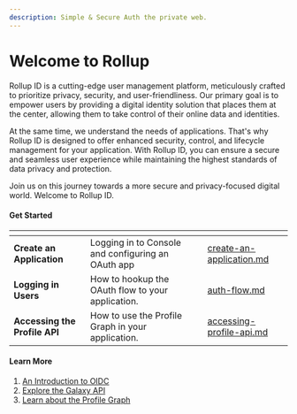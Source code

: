 ```yaml
---
description: Simple & Secure Auth the private web.
---
```


# Welcome to Rollup

Rollup ID is a cutting-edge user management platform, meticulously crafted to prioritize privacy, security, and user-friendliness. Our primary goal is to empower users by providing a digital identity solution that places them at the center, allowing them to take control of their online data and identities.

At the same time, we understand the needs of applications. That's why Rollup ID is designed to offer enhanced security, control, and lifecycle management for your application. With Rollup ID, you can ensure a secure and seamless user experience while maintaining the highest standards of data privacy and protection.

Join us on this journey towards a more secure and privacy-focused digital world. Welcome to Rollup ID.

#### Get Started

<table data-view="cards"><thead><tr><th></th><th></th><th></th><th data-hidden data-card-target data-type="content-ref"></th></tr></thead><tbody><tr><td><strong>Create an Application</strong></td><td>Logging in to Console and configuring an OAuth app</td><td></td><td><a href="../../getting-started/create-an-application.md">create-an-application.md</a></td></tr><tr><td><strong>Logging in Users</strong></td><td>How to hookup the OAuth flow to your application.</td><td></td><td><a href="../../getting-started/auth-flow.md">auth-flow.md</a></td></tr><tr><td><strong>Accessing the Profile API</strong></td><td>How to use the Profile Graph in your application.</td><td></td><td><a href="../../getting-started/accessing-profile-api.md">accessing-profile-api.md</a></td></tr></tbody></table>

#### Learn More

1. [An Introduction to OIDC](../../an-introduction-to-openid-connect-oidc.md)
2. [Explore the Galaxy API](../../reference/galaxy-api.md)
3. [Learn about the Profile Graph](../../platform/profile-graph.md)
